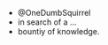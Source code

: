 - @OneDumbSquirrel
- in search of a ...
- bountiy of knowledge.

<!---
OneDumbSquirrel/OneDumbSquirrel is a ✨ special ✨ repository because its `README.md` (this file) appears on your GitHub profile.
You can click the Preview link to take a look at your changes.
--->
